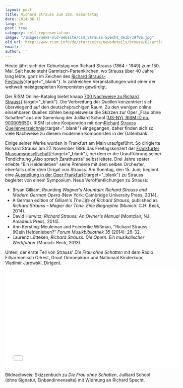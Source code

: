 ```yaml
---
layout: post
title: Richard Strauss zum 150. Geburtstag
date: 2014-06-11
lang: de
post: true
category: self_representation
image: "/images/news-old-website/csm_Strauss-Specht_d61b739f9e.jpg"
old_url: http://www.rism.info/de/startseite/newsdetails/browse/62/article/64/richard-strauss-at-150.html
email: ''
author: ''
---
```


Heute jährt sich der Geburtstag von Richard Strauss (1864 - 1949) zum 150. Mal. Seit heute steht Garmisch-Partenkirchen, wo Strauss über 40 Jahre lang lebte, ganz im Zeichen des [Richard Strauss-Festivals](http://www.richard-strauss-festival.de/rsi/index.php/de/){:target="_blank"}. In zahlreichen Veranstaltungen wird einer der weltweit meistgespielten Komponisten gewürdigt.

Der RISM Online-Katalog bietet knapp [700 Nachweise zu Richard Strauss](https://opac.rism.info/metaopac/search.do?methodToCall=submitButtonCall&methodToCallParameter=submitSearch&refine=false&submitButtonCall_submitSearch=Suchen&searchCategories%5B0%5D=-1&searchString%5B0%5D=&combinationOperator%5B1%5D=AND&searchCategories%5B1%5D=200&searchString%5B1%5D=&combinationOperator%5B2%5D=AND&searchCategories%5B2%5D=100&searchString%5B2%5D=strauss%2C+richard&combinationOperator%5B3%5D=AND&searchCategories%5B3%5D=6015&searchString%5B3%5D=&searchRestrictionValue1%5B0%5D=&searchRestrictionID%5B0%5D=14&searchRestrictionValue1%5B1%5D=&searchRestrictionID%5B1%5D=13){:target="_blank"}. Die Verbreitung der Quellen konzentriert sich überwiegend auf den deutschsprachigen Raum. Zu den wenigen online einsehbaren Quellen zählen beispielsweise die Skizzen zur Oper „Frau ohne Schatten“ aus der Sammlung der Juilliard School ([US-NYj, RISM ID no. 900005650](https://opac.rism.info/search?id=900005650&db=251&View=rism "external-link-new-window")). RISM ist eine Kooperation mit dem[Richard Strauss Quellenverzeichnis](http://www.richard-strauss-institut.de/rsqv.php3){:target="_blank"} eingegangen, daher finden sich so viele Nachweise zu diesem modernen Komponisten in der Datenbank.

Einige seiner Werke wurden in Frankfurt am Main uraufgeführt. So dirigierte Richard Strauss am 27. November 1896 das Freitagskonzert der [Frankfurter Museumsgesellschaft](http://www.museumskonzerte.de/service/programmarchiv.html){:target="_blank"}, bei dem er die Uraufführung seiner Tondichtung „Also sprach Zarathustra“ selbst leitete. Drei Jahre später erlebte "Ein Heldenleben" seine Premiere mit dem selben Orchester, ebenfalls unter dem Dirigat von Strauss. Am Sonntag, den 15. Juni, beginnt eine [Ausstellung in der Oper Frankfurt](http://www.oper-frankfurt.de/de/page378.cfm?stueck=623&stueckdatum=2719){:target="_blank"} zu Strauss begleitet von einem Symposium. Neue Veröffentlichungen zu Strauss:

- Bryan Gilliam, _Rounding Wagner's Mountain: Richard Strauss and Modern German Opera_ (New York: Cambridge University Press, 2014).
- A German edition of Gilliam's _The Life of Richard Strauss,_ published as _Richard Strauss – Magier der Töne. Eine Biographie_ (Munich: C.H. Beck, 2014).
- David Hurwitz; _Richard Strauss: An Owner's Manual_ (Montclair, NJ: Amadeus Press, 2014).
- Ann Kersting-Meuleman and Friederike Wißman, "Richard Strauss - (K)ein Heldenleben?" _Forum Musikbibliothek_ 35 (2014): 26-32.
- Laurenz Lütteken, _Richard Strauss. Die Opern. Ein musikalischer Werkführer_ (Munich: Beck, 2013).

Unten, der erste Teil von Strauss' _Die Frau ohne Schatten_ mit dem Radio Filharmonisch Orkest, Groot Omroepkoor und Nationaal Kinderkoor, Vladimir Jurowski, Dirigent.

<iframe width="560" height="315" src="//www.youtube.com/embed/675hQxETKC8" frameborder="0" allowfullscreen></iframe>


Bildnachweis: Skizzenbuch zu _Die Frau ohne Schatten_, Juilliard School (ohne Signatur, Einbandinnenseite) mit Widmung an Richard Specht.